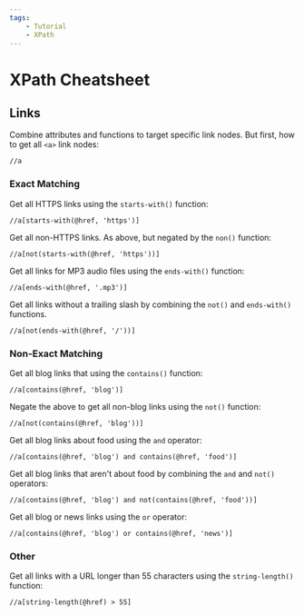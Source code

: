 ```yaml
---
tags:
    - Tutorial
    - XPath
---
```


# XPath Cheatsheet
## Links
Combine attributes and functions to target specific link nodes. But first, how to get all `<a>` link nodes:

```text title=""
//a
```

### Exact Matching
Get all HTTPS links using the `starts-with()` function:

```text title=""
//a[starts-with(@href, 'https')]
```

Get all non-HTTPS links. As above, but negated by the `non()` function:

```text title=""
//a[not(starts-with(@href, 'https'))]
```

Get all links for MP3 audio files using the `ends-with()` function:

```text title=""
//a[ends-with(@href, '.mp3')]
```

Get all links without a trailing slash by combining the `not()` and `ends-with()` functions.

```text title=""
//a[not(ends-with(@href, '/'))]
```

### Non-Exact Matching
Get all blog links that using the `contains()` function:

```text title=""
//a[contains(@href, 'blog')]
```

Negate the above to get all non-blog links using the `not()` function:

```text title=""
//a[not(contains(@href, 'blog'))]
```

Get all blog links about food using the `and` operator:

```text title=""
//a[contains(@href, 'blog') and contains(@href, 'food')]
```

Get all blog links that aren't about food by combining the `and` and `not()` operators:

```text title=""
//a[contains(@href, 'blog') and not(contains(@href, 'food'))]
```

Get all blog or news links using the `or` operator:

```text title=""
//a[contains(@href, 'blog') or contains(@href, 'news')]
```

### Other
Get all links with a URL longer than 55 characters using the `string-length()` function:

```text title=""
//a[string-length(@href) > 55]
```
